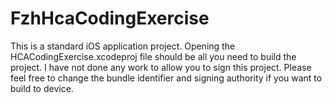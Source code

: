 # FzhHcaCodingExercise

This is a standard iOS application project. Opening the HCACodingExercise.xcodeproj file should be all you need to build the project. I have not done any work to allow you to sign this project. Please feel free to change the bundle identifier and signing authority if you want to build to device.
